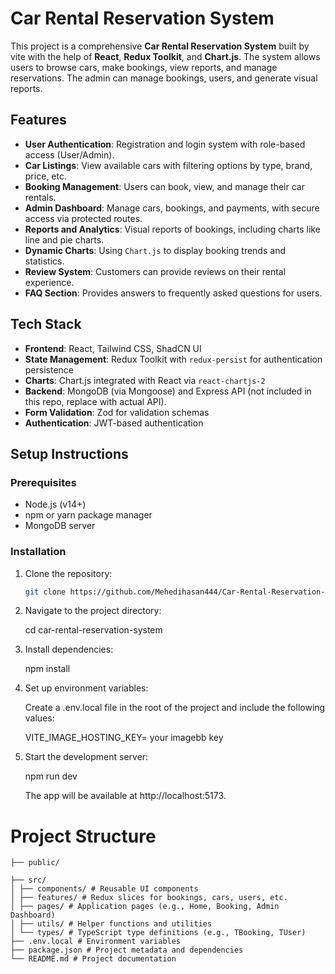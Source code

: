 # Car Rental Reservation System

This project is a comprehensive **Car Rental Reservation System** built by vite with the help of **React**, **Redux Toolkit**, and **Chart.js**. The system allows users to browse cars, make bookings, view reports, and manage reservations. The admin can manage bookings, users, and generate visual reports.

## Features

- **User Authentication**: Registration and login system with role-based access (User/Admin).
- **Car Listings**: View available cars with filtering options by type, brand, price, etc.
- **Booking Management**: Users can book, view, and manage their car rentals.
- **Admin Dashboard**: Manage cars, bookings, and payments, with secure access via protected routes.
- **Reports and Analytics**: Visual reports of bookings, including charts like line and pie charts.
- **Dynamic Charts**: Using `Chart.js` to display booking trends and statistics.
- **Review System**: Customers can provide reviews on their rental experience.
- **FAQ Section**: Provides answers to frequently asked questions for users.

## Tech Stack

- **Frontend**: React, Tailwind CSS, ShadCN UI
- **State Management**: Redux Toolkit with `redux-persist` for authentication persistence
- **Charts**: Chart.js integrated with React via `react-chartjs-2`
- **Backend**: MongoDB (via Mongoose) and Express API (not included in this repo, replace with actual API).
- **Form Validation**: Zod for validation schemas
- **Authentication**: JWT-based authentication

## Setup Instructions

### Prerequisites

- Node.js (v14+)
- npm or yarn package manager
- MongoDB server

### Installation

1. Clone the repository:

   ```bash
   git clone https://github.com/Mehedihasan444/Car-Rental-Reservation-System-Frontend.git

   ```

2. Navigate to the project directory:

   cd car-rental-reservation-system

3. Install dependencies:

   npm install

4. Set up environment variables:

   Create a .env.local file in the root of the project and include the following values:

   VITE_IMAGE_HOSTING_KEY= your imagebb key


5. Start the development server:

   npm run dev

   The app will be available at http://localhost:5173.

# Project Structure

    ├── public/

    ├── src/
    │ ├── components/ # Reusable UI components
    │ ├── features/ # Redux slices for bookings, cars, users, etc.
    │ ├── pages/ # Application pages (e.g., Home, Booking, Admin Dashboard)
    │ ├── utils/ # Helper functions and utilities
    │ └── types/ # TypeScript type definitions (e.g., TBooking, TUser)
    ├── .env.local # Environment variables
    ├── package.json # Project metadata and dependencies
    └── README.md # Project documentation
